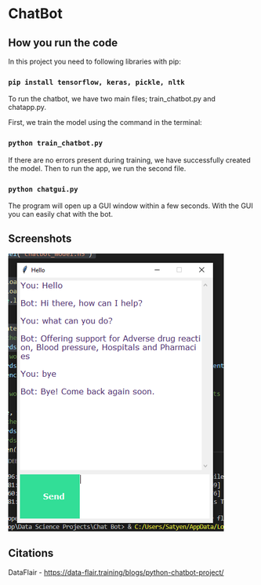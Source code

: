 # ChatBot

## How you run the code
  
  In this project you need to following libraries with pip: 
  
  ### `pip install tensorflow, keras, pickle, nltk`
  
  To run the chatbot, we have two main files; train_chatbot.py and chatapp.py.
  
  First, we train the model using the command in the terminal:
   ### `python train_chatbot.py`
  
  If there are no errors present during training, we have successfully created the model. Then to run the app, we run the second file.
  ### `python chatgui.py`
  
  The program will open up a GUI window within a few seconds. With the GUI you can easily chat with the bot.
  
 
## Screenshots
![screenshot](assets/wow.png)

## Citations
 DataFlair - https://data-flair.training/blogs/python-chatbot-project/

 
